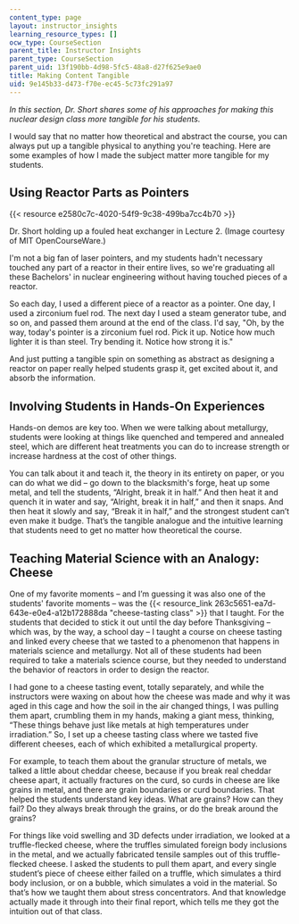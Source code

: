 ```yaml
---
content_type: page
layout: instructor_insights
learning_resource_types: []
ocw_type: CourseSection
parent_title: Instructor Insights
parent_type: CourseSection
parent_uid: 13f190bb-4d98-5fc5-48a8-d27f625e9ae0
title: Making Content Tangible
uid: 9e145b33-d473-f70e-ec45-5c73fc291a97
---
```


_In this section, Dr. Short shares some of his approaches for making this nuclear design class more tangible for his students._

I would say that no matter how theoretical and abstract the course, you can always put up a tangible physical to anything you're teaching. Here are some examples of how I made the subject matter more tangible for my students.

Using Reactor Parts as Pointers
-------------------------------

{{< resource e2580c7c-4020-54f9-9c38-499ba7cc4b70 >}}

Dr. Short holding up a fouled heat exchanger in Lecture 2. (Image courtesy of MIT OpenCourseWare.)

I'm not a big fan of laser pointers, and my students hadn't necessary touched any part of a reactor in their entire lives, so we're graduating all these Bachelors' in nuclear engineering without having touched pieces of a reactor.

So each day, I used a different piece of a reactor as a pointer. One day, I used a zirconium fuel rod. The next day I used a steam generator tube, and so on, and passed them around at the end of the class. I'd say, "Oh, by the way, today's pointer is a zirconium fuel rod. Pick it up. Notice how much lighter it is than steel. Try bending it. Notice how strong it is."

And just putting a tangible spin on something as abstract as designing a reactor on paper really helped students grasp it, get excited about it, and absorb the information.

Involving Students in Hands-On Experiences
------------------------------------------

Hands-on demos are key too. When we were talking about metallurgy, students were looking at things like quenched and tempered and annealed steel, which are different heat treatments you can do to increase strength or increase hardness at the cost of other things.

You can talk about it and teach it, the theory in its entirety on paper, or you can do what we did – go down to the blacksmith's forge, heat up some metal, and tell the students, “Alright, break it in half.” And then heat it and quench it in water and say, “Alright, break it in half,” and then it snaps. And then heat it slowly and say, “Break it in half,” and the strongest student can’t even make it budge. That’s the tangible analogue and the intuitive learning that students need to get no matter how theoretical the course.

Teaching Material Science with an Analogy: Cheese
-------------------------------------------------

One of my favorite moments – and I’m guessing it was also one of the students' favorite moments – was the {{< resource_link 263c5651-ea7d-643e-e0e4-a12b172888da "cheese-tasting class" >}} that I taught. For the students that decided to stick it out until the day before Thanksgiving – which was, by the way, a school day – I taught a course on cheese tasting and linked every cheese that we tasted to a phenomenon that happens in materials science and metallurgy. Not all of these students had been required to take a materials science course, but they needed to understand the behavior of reactors in order to design the reactor.

I had gone to a cheese tasting event, totally separately, and while the instructors were waxing on about how the cheese was made and why it was aged in this cage and how the soil in the air changed things, I was pulling them apart, crumbling them in my hands, making a giant mess, thinking, “These things behave just like metals at high temperatures under irradiation.” So, I set up a cheese tasting class where we tasted five different cheeses, each of which exhibited a metallurgical property.

For example, to teach them about the granular structure of metals, we talked a little about cheddar cheese, because if you break real cheddar cheese apart, it actually fractures on the curd, so curds in cheese are like grains in metal, and there are grain boundaries or curd boundaries. That helped the students understand key ideas. What are grains? How can they fail? Do they always break through the grains, or do the break around the grains?

For things like void swelling and 3D defects under irradiation, we looked at a truffle-flecked cheese, where the truffles simulated foreign body inclusions in the metal, and we actually fabricated tensile samples out of this truffle-flecked cheese. I asked the students to pull them apart, and every single student’s piece of cheese either failed on a truffle, which simulates a third body inclusion, or on a bubble, which simulates a void in the material. So that’s how we taught them about stress concentrators. And that knowledge actually made it through into their final report, which tells me they got the intuition out of that class.